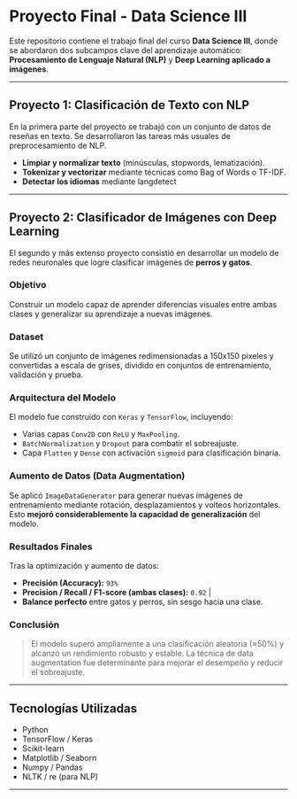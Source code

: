 # Proyecto Final - Data Science III

Este repositorio contiene el trabajo final del curso **Data Science III**, donde se abordaron dos subcampos clave del aprendizaje automático: **Procesamiento de Lenguaje Natural (NLP)** y **Deep Learning aplicado a imágenes**.

---

## Proyecto 1: Clasificación de Texto con NLP

En la primera parte del proyecto se trabajó con un conjunto de datos de reseñas en texto. Se desarrollaron las tareas más usuales de preprocesamiento de NLP.

- **Limpiar y normalizar texto** (minúsculas, stopwords, lematización).
- **Tokenizar y vectorizar** mediante técnicas como Bag of Words o TF-IDF.
- **Detectar los idiomas** mediante langdetect

---

## Proyecto 2: Clasificador de Imágenes con Deep Learning

El segundo y más extenso proyecto consistió en desarrollar un modelo de redes neuronales que logre  clasificar imágenes de **perros y gatos**.

### Objetivo

Construir un modelo capaz de aprender diferencias visuales entre ambas clases y generalizar su aprendizaje a nuevas imágenes.

### Dataset

Se utilizó un conjunto de imágenes redimensionadas a 150x150 pixeles y convertidas a escala de grises, dividido en conjuntos de entrenamiento, validación y prueba.

### Arquitectura del Modelo

El modelo fue construido con `Keras` y `TensorFlow`, incluyendo:

- Varias capas `Conv2D` con `ReLU` y `MaxPooling`.
- `BatchNormalization` y `Dropout` para combatir el sobreajuste.
- Capa `Flatten` y `Dense` con activación `sigmoid` para clasificación binaria.

### Aumento de Datos (Data Augmentation)

Se aplicó `ImageDataGenerator` para generar nuevas imágenes de entrenamiento mediante rotación, desplazamientos y volteos horizontales. Esto **mejoró considerablemente la capacidad de generalización** del modelo.

### Resultados Finales

Tras la optimización y aumento de datos:

- **Precisión (Accuracy):** `93%`
- **Precision / Recall / F1-score (ambas clases):** `0.92` | 
- **Balance perfecto** entre gatos y perros, sin sesgo hacia una clase.

### Conclusión

> El modelo superó ampliamente a una clasificación aleatoria (≈50%) y alcanzó un rendimiento robusto y estable. La técnica de data augmentation fue determinante para mejorar el desempeño y reducir el sobreajuste.

---

## Tecnologías Utilizadas

- Python
- TensorFlow / Keras
- Scikit-learn
- Matplotlib / Seaborn
- Numpy / Pandas
- NLTK / re (para NLP)

---
